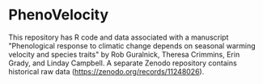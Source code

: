 # PhenoVelocity
This repository has R code and data associated with a manuscript "Phenological response to climatic change depends on seasonal warming velocity and species traits" by Rob Guralnick, Theresa Crimmins, Erin Grady, and Linday Campbell.  A separate Zenodo repository contains historical raw data (https://zenodo.org/records/11248026).  
